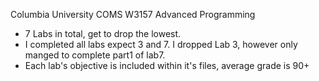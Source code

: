 Columbia University COMS W3157 Advanced Programming 
- 7 Labs in total, get to drop the lowest. 
- I completed all labs expect 3 and 7. I dropped Lab 3, however only manged to complete part1 of lab7.
- Each lab's objective is included within it's files, average grade is 90+
